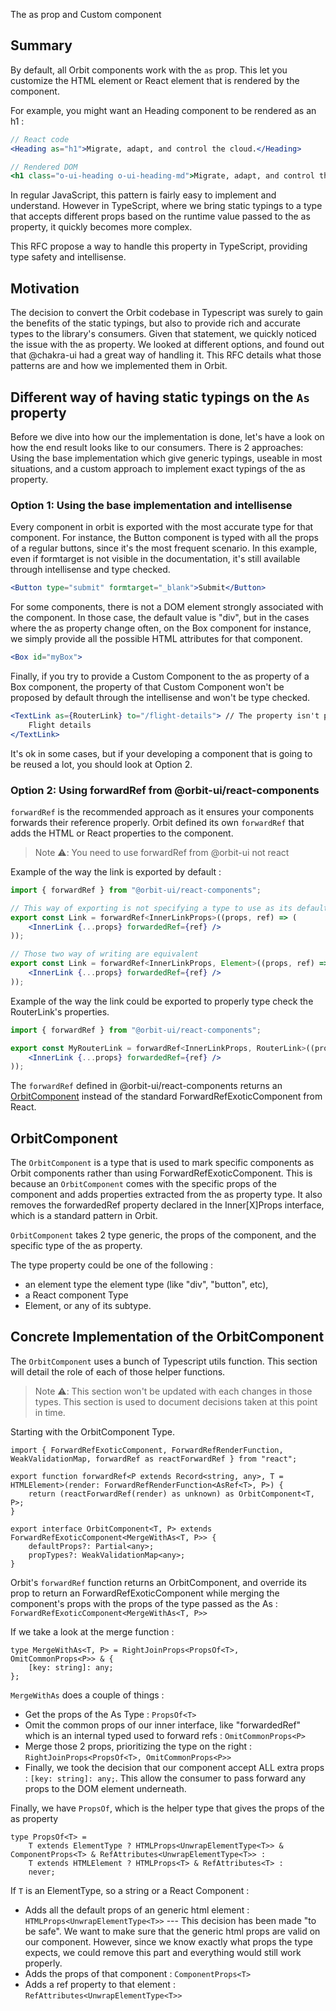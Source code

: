 The as prop and Custom component

## Summary

By default, all Orbit components work with the `as` prop.  This let you customize the HTML element or React element that is rendered by the component.

For example, you might want an Heading component to be rendered as an h1 :

```jsx
// React code
<Heading as="h1">Migrate, adapt, and control the cloud.</Heading>

// Rendered DOM
<h1 class="o-ui-heading o-ui-heading-md">Migrate, adapt, and control the cloud.</h1>
```

In regular JavaScript, this pattern is fairly easy to implement and understand. However in TypeScript, where we bring static typings to a type that accepts different props based on the
runtime value passed to the as property, it quickly becomes more complex.

This RFC propose a way to handle this property in TypeScript, providing type safety and intellisense.

## Motivation

The decision to convert the Orbit codebase in Typescript was surely to gain the benefits of the static typings, but also to provide rich and accurate types to the library's consumers.
Given that statement, we quickly noticed the issue with the as property. We looked at different options, and found out that @chakra-ui had a great way of handling it. This RFC details what those patterns are and how we implemented them in Orbit.

## Different way of having static typings on the `As` property

Before we dive into how our the implementation is done, let's have a look on how the end result looks like to our consumers. 
There is 2 approaches: Using the base implementation which give generic typings, useable in most situations, and a custom approach to implement exact typings of the as property.

### Option 1: Using the base implementation and intellisense

Every component in orbit is exported with the most accurate type for that component. For instance, the Button component is typed with all the props of a regular buttons, since it's the most frequent scenario. In this example, even if formtarget is not visible in the documentation, it's still available through intellisense and type checked.

```jsx
<Button type="submit" formtarget="_blank">Submit</Button>
```

For some components, there is not a DOM element strongly associated with the component. In those case, the default value is "div", but in the cases where the as property change often, on the Box
component for instance, we simply provide all the possible HTML attributes for that component.

```jsx
<Box id="myBox">
```

Finally, if you try to provide a Custom Component to the as property of a Box component, the property of that Custom Component won't be proposed by default through the intellisense and won't be type checked. 

```jsx
<TextLink as={RouterLink} to="/flight-details"> // The property isn't provided via intellisense, but can still be added
    Flight details
</TextLink>
```

It's ok in some cases, but if your developing a component that is going to be reused a lot, you should look at Option 2. 

### Option 2: Using forwardRef from @orbit-ui/react-components

`forwardRef` is the recommended approach as it ensures your components forwards their reference properly. Orbit defined its own `forwardRef` that adds the HTML or React properties to the component.

>  Note ⚠️: You need to use forwardRef from @orbit-ui not react

Example of the way the link is exported by default : 
```jsx
import { forwardRef } from "@orbit-ui/react-components";

// This way of exporting is not specifying a type to use as its default as property. So we add all the HTML properties
export const Link = forwardRef<InnerLinkProps>((props, ref) => (
    <InnerLink {...props} forwardedRef={ref} />
));

// Those two way of writing are equivalent
export const Link = forwardRef<InnerLinkProps, Element>((props, ref) => (
    <InnerLink {...props} forwardedRef={ref} />
));
```

Example of the way the link could be exported to properly type check the RouterLink's properties.

```jsx
import { forwardRef } from "@orbit-ui/react-components";

export const MyRouterLink = forwardRef<InnerLinkProps, RouterLink>((props, ref) => (
    <InnerLink {...props} forwardedRef={ref} />
));
```

The `forwardRef` defined in @orbit-ui/react-components returns an [OrbitComponent](orbitcomponent) instead of the standard ForwardRefExoticComponent from React.

## OrbitComponent

The `OrbitComponent` is a type that is used to mark specific components as Orbit components rather than using ForwardRefExoticComponent.
This is because an `OrbitComponent` comes with the specific props of the component and adds properties extracted from the as property type. It also removes the forwardedRef property declared in the Inner[X]Props interface, which is a standard pattern in Orbit.

`OrbitComponent` takes 2 type generic, the props of the component, and the specific type of the as property. 

The type property could be one of the following : 
- an element type the element type (like "div", "button", etc), 
- a React component Type
- Element, or any of its subtype.

## Concrete Implementation of the OrbitComponent

The `OrbitComponent` uses a bunch of Typescript utils function. This section will detail the role of each of those helper functions.

>  Note ⚠️: This section won't be updated with each changes in those types. This section is used to document decisions taken at this point in time.

Starting with the OrbitComponent Type.

```tsx
import { ForwardRefExoticComponent, ForwardRefRenderFunction, WeakValidationMap, forwardRef as reactForwardRef } from "react";

export function forwardRef<P extends Record<string, any>, T = HTMLElement>(render: ForwardRefRenderFunction<AsRef<T>, P>) {
    return (reactForwardRef(render) as unknown) as OrbitComponent<T, P>;
}

export interface OrbitComponent<T, P> extends ForwardRefExoticComponent<MergeWithAs<T, P>> {
    defaultProps?: Partial<any>;
    propTypes?: WeakValidationMap<any>;
}
```

Orbit's `forwardRef` function returns an OrbitComponent, and override its prop to return an ForwardRefExoticComponent while merging the component's props with the props of the type passed as the As : 
`ForwardRefExoticComponent<MergeWithAs<T, P>>`

If we take a look at the merge function : 

```tsx
type MergeWithAs<T, P> = RightJoinProps<PropsOf<T>, OmitCommonProps<P>> & {
    [key: string]: any;
};
```

`MergeWithAs` does a couple of things : 
- Get the props of the As Type : `PropsOf<T>`
- Omit the common props of our inner interface, like "forwardedRef" which is an internal typed used to forward refs : `OmitCommonProps<P>`
- Merge those 2 props, prioritizing the type on the right : `RightJoinProps<PropsOf<T>, OmitCommonProps<P>>`
- Finally, we took the decision that our component accept ALL extra props : `[key: string]: any;`. This allow the consumer to pass forward any props to the DOM element underneath.


Finally, we have `PropsOf`, which is the helper type that gives the props of the as property

```tsx
type PropsOf<T> =
    T extends ElementType ? HTMLProps<UnwrapElementType<T>> & ComponentProps<T> & RefAttributes<UnwrapElementType<T>> :
    T extends HTMLElement ? HTMLProps<T> & RefAttributes<T> :
    never;
```

If `T` is an ElementType, so a string or a React Component : 
- Adds all the default props of an generic html element : `HTMLProps<UnwrapElementType<T>>` --- This decision has been made "to be safe". We want to make sure that the generic html props are valid on our component. However, since we know exactly what props the type expects, we could remove this part and everything would still work properly.
- Adds the props of that component : `ComponentProps<T>`
- Adds a ref property to that element : `RefAttributes<UnwrapElementType<T>>`

